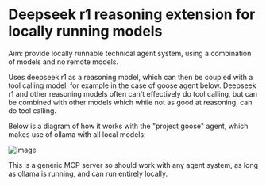 # Deepseek r1 reasoning extension for locally running models

Aim: provide locally runnable technical agent system, using a combination of models and no remote models.

Uses deepseek r1 as a reasoning model, which can then be coupled with a tool calling model, for example in the case of goose agent below.
Deepseek r1 and other reasoning models often can't effectively do tool calling, but can be combined with other models which while not as good at reasoning, can do tool calling.

Below is a diagram of how it works with the "project goose" agent, which makes use of ollama with all local models:

![image](https://github.com/user-attachments/assets/f017ece0-f352-4c24-8fa2-7faba4578fad)

This is a generic MCP server so should work with any agent system, as long as ollama is running, and can run entirely locally.
